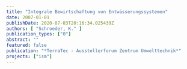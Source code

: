 ```yaml
---
title: "Integrale Bewirtschaftung von Entwässerungssystemen"
date: 2007-01-01
publishDate: 2020-07-03T20:16:34.025439Z
authors: [ "Schroeder, K." ]
publication_types: ["0"]
abstract: ""
featured: false
publication: "*TerraTec - Ausstellerforum Zentrum Umwelttechnik*"
projects: ["ism"]
---
```


